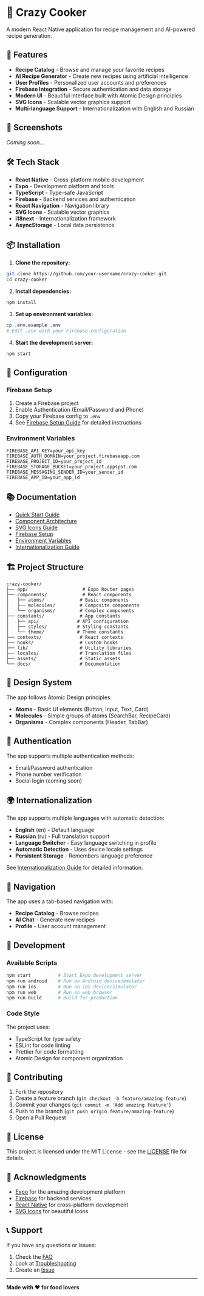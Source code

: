 # 🍳 Crazy Cooker

A modern React Native application for recipe management and AI-powered recipe generation.

## 🚀 Features

- **Recipe Catalog** - Browse and manage your favorite recipes
- **AI Recipe Generator** - Create new recipes using artificial intelligence
- **User Profiles** - Personalized user accounts and preferences
- **Firebase Integration** - Secure authentication and data storage
- **Modern UI** - Beautiful interface built with Atomic Design principles
- **SVG Icons** - Scalable vector graphics support
- **Multi-language Support** - Internationalization with English and Russian

## 📱 Screenshots

_Coming soon..._

## 🛠 Tech Stack

- **React Native** - Cross-platform mobile development
- **Expo** - Development platform and tools
- **TypeScript** - Type-safe JavaScript
- **Firebase** - Backend services and authentication
- **React Navigation** - Navigation library
- **SVG Icons** - Scalable vector graphics
- **i18next** - Internationalization framework
- **AsyncStorage** - Local data persistence

## 📦 Installation

1. **Clone the repository:**

```bash
git clone https://github.com/your-username/crazy-cooker.git
cd crazy-cooker
```

2. **Install dependencies:**

```bash
npm install
```

3. **Set up environment variables:**

```bash
cp .env.example .env
# Edit .env with your Firebase configuration
```

4. **Start the development server:**

```bash
npm start
```

## 🔧 Configuration

### Firebase Setup

1. Create a Firebase project
2. Enable Authentication (Email/Password and Phone)
3. Copy your Firebase config to `.env`
4. See [Firebase Setup Guide](./docs/firebase-setup.md) for detailed instructions

### Environment Variables

```env
FIREBASE_API_KEY=your_api_key
FIREBASE_AUTH_DOMAIN=your_project.firebaseapp.com
FIREBASE_PROJECT_ID=your_project_id
FIREBASE_STORAGE_BUCKET=your_project.appspot.com
FIREBASE_MESSAGING_SENDER_ID=your_sender_id
FIREBASE_APP_ID=your_app_id
```

## 📚 Documentation

- [Quick Start Guide](./docs/getting-started.md)
- [Component Architecture](./docs/component-architecture.md)
- [SVG Icons Guide](./docs/svg-icons.md)
- [Firebase Setup](./docs/firebase-setup.md)
- [Environment Variables](./docs/environment-variables.md)
- [Internationalization Guide](./docs/i18n-guide.md)

## 🏗 Project Structure

```
crazy-cooker/
├── app/                    # Expo Router pages
├── components/             # React components
│   ├── atoms/             # Basic components
│   ├── molecules/         # Composite components
│   └── organisms/         # Complex components
├── constants/             # App constants
│   ├── api/              # API configuration
│   ├── styles/           # Styling constants
│   └── theme/            # Theme constants
├── contexts/              # React contexts
├── hooks/                 # Custom hooks
├── lib/                   # Utility libraries
├── locales/               # Translation files
├── assets/                # Static assets
└── docs/                  # Documentation
```

## 🎨 Design System

The app follows Atomic Design principles:

- **Atoms** - Basic UI elements (Button, Input, Text, Card)
- **Molecules** - Simple groups of atoms (SearchBar, RecipeCard)
- **Organisms** - Complex components (Header, TabBar)

## 🔐 Authentication

The app supports multiple authentication methods:

- Email/Password authentication
- Phone number verification
- Social login (coming soon)

## 🌍 Internationalization

The app supports multiple languages with automatic detection:

- **English** (en) - Default language
- **Russian** (ru) - Full translation support
- **Language Switcher** - Easy language switching in profile
- **Automatic Detection** - Uses device locale settings
- **Persistent Storage** - Remembers language preference

See [Internationalization Guide](./docs/i18n-guide.md) for detailed information.

## 📱 Navigation

The app uses a tab-based navigation with:

- **Recipe Catalog** - Browse recipes
- **AI Chat** - Generate new recipes
- **Profile** - User account management

## 🚀 Development

### Available Scripts

```bash
npm start          # Start Expo development server
npm run android    # Run on Android device/emulator
npm run ios        # Run on iOS device/simulator
npm run web        # Run on web browser
npm run build      # Build for production
```

### Code Style

The project uses:

- TypeScript for type safety
- ESLint for code linting
- Prettier for code formatting
- Atomic Design for component organization

## 🤝 Contributing

1. Fork the repository
2. Create a feature branch (`git checkout -b feature/amazing-feature`)
3. Commit your changes (`git commit -m 'Add amazing feature'`)
4. Push to the branch (`git push origin feature/amazing-feature`)
5. Open a Pull Request

## 📄 License

This project is licensed under the MIT License - see the [LICENSE](LICENSE) file for details.

## 🙏 Acknowledgments

- [Expo](https://expo.dev/) for the amazing development platform
- [Firebase](https://firebase.google.com/) for backend services
- [React Native](https://reactnative.dev/) for cross-platform development
- [SVG Icons](https://heroicons.com/) for beautiful icons

## 📞 Support

If you have any questions or issues:

1. Check the [FAQ](./docs/faq.md)
2. Look at [Troubleshooting](./docs/troubleshooting.md)
3. Create an [Issue](https://github.com/your-username/crazy-cooker/issues)

---

**Made with ❤️ for food lovers**
